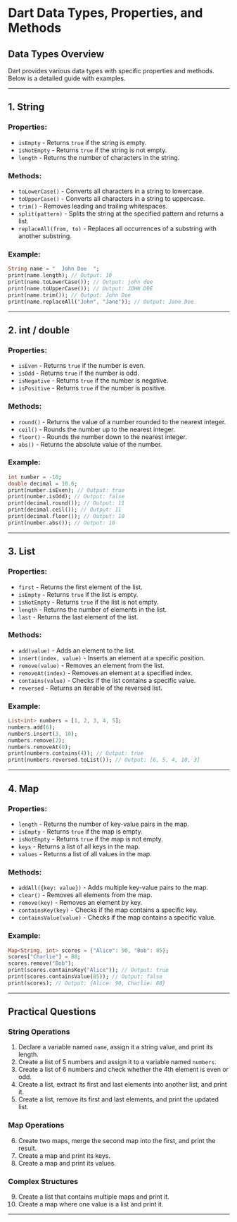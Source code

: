 # Dart Data Types, Properties, and Methods

## Data Types Overview
Dart provides various data types with specific properties and methods. Below is a detailed guide with examples.

---
## 1. **String**
### Properties:
- `isEmpty` - Returns `true` if the string is empty.
- `isNotEmpty` - Returns `true` if the string is not empty.
- `length` - Returns the number of characters in the string.

### Methods:
- `toLowerCase()` - Converts all characters in a string to lowercase.
- `toUpperCase()` - Converts all characters in a string to uppercase.
- `trim()` - Removes leading and trailing whitespaces.
- `split(pattern)` - Splits the string at the specified pattern and returns a list.
- `replaceAll(from, to)` - Replaces all occurrences of a substring with another substring.

### Example:
```dart
String name = "  John Doe  ";
print(name.length); // Output: 10
print(name.toLowerCase()); // Output: john doe
print(name.toUpperCase()); // Output: JOHN DOE
print(name.trim()); // Output: John Doe
print(name.replaceAll("John", "Jane")); // Output: Jane Doe
```

---
## 2. **int / double**
### Properties:
- `isEven` - Returns `true` if the number is even.
- `isOdd` - Returns `true` if the number is odd.
- `isNegative` - Returns `true` if the number is negative.
- `isPositive` - Returns `true` if the number is positive.

### Methods:
- `round()` - Returns the value of a number rounded to the nearest integer.
- `ceil()` - Rounds the number up to the nearest integer.
- `floor()` - Rounds the number down to the nearest integer.
- `abs()` - Returns the absolute value of the number.

### Example:
```dart
int number = -10;
double decimal = 10.6;
print(number.isEven); // Output: true
print(number.isOdd); // Output: false
print(decimal.round()); // Output: 11
print(decimal.ceil()); // Output: 11
print(decimal.floor()); // Output: 10
print(number.abs()); // Output: 10
```

---
## 3. **List**
### Properties:
- `first` - Returns the first element of the list.
- `isEmpty` - Returns `true` if the list is empty.
- `isNotEmpty` - Returns `true` if the list is not empty.
- `length` - Returns the number of elements in the list.
- `last` - Returns the last element of the list.

### Methods:
- `add(value)` - Adds an element to the list.
- `insert(index, value)` - Inserts an element at a specific position.
- `remove(value)` - Removes an element from the list.
- `removeAt(index)` - Removes an element at a specified index.
- `contains(value)` - Checks if the list contains a specific value.
- `reversed` - Returns an iterable of the reversed list.

### Example:
```dart
List<int> numbers = [1, 2, 3, 4, 5];
numbers.add(6);
numbers.insert(3, 10);
numbers.remove(2);
numbers.removeAt(0);
print(numbers.contains(4)); // Output: true
print(numbers.reversed.toList()); // Output: [6, 5, 4, 10, 3]
```

---
## 4. **Map**
### Properties:
- `length` - Returns the number of key-value pairs in the map.
- `isEmpty` - Returns `true` if the map is empty.
- `isNotEmpty` - Returns `true` if the map is not empty.
- `keys` - Returns a list of all keys in the map.
- `values` - Returns a list of all values in the map.

### Methods:
- `addAll({key: value})` - Adds multiple key-value pairs to the map.
- `clear()` - Removes all elements from the map.
- `remove(key)` - Removes an element by key.
- `containsKey(key)` - Checks if the map contains a specific key.
- `containsValue(value)` - Checks if the map contains a specific value.

### Example:
```dart
Map<String, int> scores = {"Alice": 90, "Bob": 85};
scores["Charlie"] = 88;
scores.remove("Bob");
print(scores.containsKey("Alice")); // Output: true
print(scores.containsValue(85)); // Output: false
print(scores); // Output: {Alice: 90, Charlie: 88}
```

---
## Practical Questions
### String Operations
1. Declare a variable named `name`, assign it a string value, and print its length.
2. Create a list of 5 numbers and assign it to a variable named `numbers`.
3. Create a list of 6 numbers and check whether the 4th element is even or odd.
4. Create a list, extract its first and last elements into another list, and print it.
5. Create a list, remove its first and last elements, and print the updated list.

### Map Operations
6. Create two maps, merge the second map into the first, and print the result.
7. Create a map and print its keys.
8. Create a map and print its values.

### Complex Structures
9. Create a list that contains multiple maps and print it.
10. Create a map where one value is a list and print it.

---
